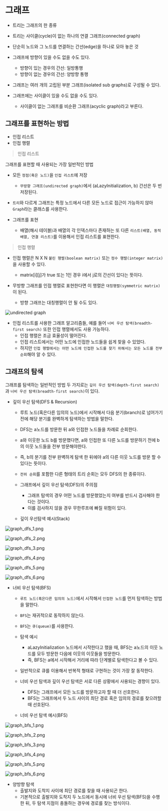 # 그래프

- 트리는 그래프의 한 종류
- 트리는 사이클(cycle)이 없는 하나의 연결 그래프(connected graph)

- 단순히 노드와 그 노드를 연결하는 간선(edge)을 하나로 모아 놓은 것

- 그래프에 방향이 있을 수도 없을 수도 있다.
    - 방향이 있는 경우의 간선: 일방통행
    - 방향이 없는 경우의 간선: 양방향 통행

- 그래프는 여러 개의 고립된 부분 그래프(isolated sub graphs)로 구성될 수 있다.
- 그래프에는 사이클이 있을 수도 없을 수도 있다.
    - 사이클이 없는 그래프를 비순환 그래프(acyclic graph)라고 부른다.

## 그래프를 표현하는 방법

- 인접 리스트
- 인접 행렬

> 인접 리스트

그래프를 표현할 때 사용되는 가장 일반적인 방법

- 모든 `정점(혹은 노드)`을 `인접 리스트`에 저장
    - `무방향 그래프(undirected graph)`에서 (aLazyInitialization, b) 간선은 두 번 저장된다.

- `트리`와 다르게 그래프는 특정 노드에서 다른 모든 노드로 접근이 가능하지 않아 `Graph`라는 클래스를 사용한다.

- 그래프를 표현
    - 배열(해시 테이블)과 배열의 각 인덱스마다 존재하는 또 다른 `리스트(배열, 동적 배열, 연결 리스트)`를 이용해서 인접 리스트를 표현한다.

> 인접 행렬

- 인접 행렬은 N X N `불린 행렬(boolean matrix)` 또는 `정수 행렬(integer matrix)`을 사용할 수 있다.
    - matrix[i][j]가 true 또는 1인 경우 i에서 j로의 간선이 있다는 뜻이다.

- 무방향 그래프를 인접 행렬로 표현한다면 이 행렬은 `대칭행렬(symmetric matrix)`이 된다.
    - 방향 그래프는 대칭행렬이 안 될 수도 있다.

![undirected graph](../img/undirected_graph.png)

- 인접 리스트를 사용한 그래프 알고리즘들, 예를 들어 `너비 우선 탐색(breadth-first search)` 또한 인접 행렬에서도 사용 가능하다.
    - 인접 행렬은 조금 효율성이 떨어진다.
    - 인접 리스트에서는 어떤 노드에 인접한 노드들을 쉽게 찾을 수 있었다.
    - 하지만 `인접 행렬에서는 어떤 노드에 인접한 노드를 찾기 위해서는 모든 노드를 전부 순회`해야 알 수 있다.

## 그래프의 탐색

그래프를 탐색하는 일반적인 방법 두 가지로는 `깊이 우선 탐색(depth-first search)`과 `너비 우선 탐색(breadth-first search)`이 있다.

- 깊이 우선 탐색(DFS & Recursion)
    - 루트 노드(혹은다른 임의의 노드)에서 시작해서 다음 분기(branch)로 넘어가기 전에 해당 분기를 완벽하게 탐색하는 방법을 말한다.
    - DFS는 a노드를 방문한 뒤 a와 인접한 노드들을 차례로 순회한다.
    - a와 이웃한 노드 b를 방문했다면, a와 인접한 또 다른 노드를 방문하기 전에 b의 이웃 노드들을 전부 방문해야한다.
    - 즉, b의 분기를 전부 완벽하게 탐색 한 뒤에야 a의 다른 이웃 노드를 방문 할 수 있다는 뜻이다.
    - `전위 순회`를 포함한 다른 형태의 트리 순회는 모두 DFS의 한 종류이다.

    - 그래프에서 깊이 우선 탐색(DFS)의 주의점
        - 그래프 탐색의 경우 어떤 노드를 방문했었는지 여부를 반드시 검사해야 한다는 것이다.
        - 이를 검사하지 않을 경우 무한루프에 빠질 위험이 있다.

    - 깊이 우선탐색 예시(Stack)

![graph_dfs_1.png](../img/graph_dfs_1.png)

![graph_dfs_2.png](../img/graph_dfs_2.png)

![graph_dfs_3.png](../img/graph_dfs_3.png)

![graph_dfs_4.png](../img/graph_dfs_4.png)

![graph_dfs_5.png](../img/graph_dfs_5.png)

![graph_dfs_6.png](../img/graph_dfs_6.png)

- 너비 우선 탐색(BFS)
    - `루트 노드(혹은다른 임의의 노드)`에서 시작해서 `인접한 노드`를 먼저 탐색하는 방법을 말한다.
    - `BFS`는 재귀적으로 동작하지 않는다.
    - `BFS`는 `큐(queue)`를 사용한다.

    - 탐색 예시
        - aLazyInitialization 노드에서 시작한다고 했을 때, BFS는 a노드의 이웃 노드를 모두 방문한 다음에 이웃의 이웃들을 방문한다.
        - 즉, BFS는 a에서 시작해서 거리에 따라 단계별로 탐색한다고 볼 수 있다.

    - 일반적으로 큐를 이용해서 반복적 형태로 구현하는 것이 가장 잘 동작한다.

    - 너비 우선 탐색과 깊이 우선 탐색은 서로 다른 상황에서 사용되는 경향이 있다.
        - DFS는 그래프에서 모든 노드를 방문하고자 할 때 더 선호한다.
        - BFS는 그래프에서 두 노드 사이의 최단 경로 혹은 임의의 경로를 찾으려할 때 선호된다.

    - 너비 우선 탐색 예시(BFS)

![graph_bfs_1.png](../img/graph_bfs_1.png)

![graph_bfs_2.png](../img/graph_bfs_2.png)

![graph_bfs_3.png](../img/graph_bfs_3.png)

![graph_bfs_4.png](../img/graph_bfs_4.png)

![graph_bfs_5.png](../img/graph_bfs_5.png)

![graph_bfs_6.png](../img/graph_bfs_6.png)

- 양방향 탐색
    - 출발지와 도착지 사이에 최단 경로를 찾을 때 사용되곤 한다.
    - 기본적으로 출발지와 도착지 두 노드에서 동시에 너비 우선 탐색(BFS)을 수행한 뒤, 두 탐색 지점이 충돌하는 경우에 경로를 찾는 방식이다.

